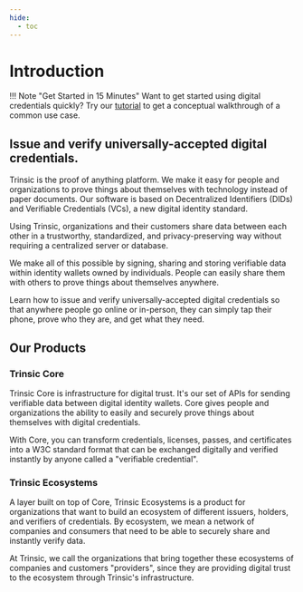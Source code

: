 ```yaml
---
hide:
  - toc
---
```

# Introduction
!!! Note "Get Started in 15 Minutes"
    Want to get started using digital credentials quickly? Try our [tutorial](walkthroughs/vaccination) to get a conceptual walkthrough of a common use case.
    
## Issue and verify universally-accepted digital credentials.
Trinsic is the proof of anything platform. We make it easy for people and organizations to prove things about themselves with technology instead of paper documents. Our software is based on Decentralized Identifiers (DIDs) and Verifiable Credentials (VCs), a new digital identity standard. 

Using Trinsic, organizations and their customers share data between each other in a trustworthy, standardized, and privacy-preserving way without requiring a centralized server or database. 

We make all of this possible by signing, sharing and storing verifiable data within identity wallets owned by individuals. People can easily share them with others to prove things about themselves anywhere.

Learn how to issue and verify universally-accepted digital credentials so that anywhere people go online or in-person, they can simply tap their phone, prove who they are, and get what they need.
## Our Products
### Trinsic Core 
Trinsic Core is infrastructure for digital trust. It's our set of APIs for sending verifiable data between digital identity wallets. Core gives people and organizations the ability to easily and securely prove things about themselves with digital credentials.

With Core, you can transform credentials, licenses, passes, and certificates into a W3C standard format that can be exchanged digitally and verified instantly by anyone called a "verifiable credential".

### Trinsic Ecosystems
A layer built on top of Core, Trinsic Ecosystems is a product for organizations that want to build an ecosystem of different issuers, holders, and verifiers of credentials. By ecosystem, we mean a network of companies and consumers that need to be able to securely share and instantly verify data. 

At Trinsic, we call the organizations that bring together these ecosystems of companies and customers "providers", since they are providing digital trust to the ecosystem through Trinsic's infrastructure.
